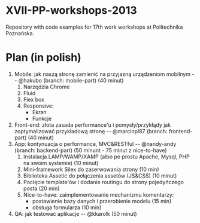 XVII-PP-workshops-2013
======================

Repository with code examples for 17th work workshops at Politechnika Poznańska.

Plan (in polish)
================
<ol>
	<li>Mobile: jak naszą stronę zamienić na przyjazną urządzeniom mobilnym -- @hakubo (branch: mobile-part) (40 minut)
		<ol>
			<li>Narzędzia Chrome</li>
			<li>Fluid</li>
			<li>Flex box</li>
			<li>Responsive:
				<ul>
					<li>Ekran</li>
					<li>Funkcje</li>
				</ul>
			</li>
		</ol>
	</li>
	<li>Front-end: złota zasada performance'u i pomysły/przykłądy jak zoptymalizować przykładową stronę -- @marcinpl87 (branch: frontend-part) (40 minut)</li>
	<li>App: kontynuacja o performance, MVC&RESTful -- @nandy-andy (branch: backend-part) (50 minunt - 75 minut z nice-to-have)
		<ol>
			<li>Instalacja LAMP/WAMP/XAMP (albo po prostu Apache, Mysql, PHP na swoim systemie) (10 minut)</li>
			<li>Mini-framework Silex do zaserwowania strony (10 min)</li>
			<li>Biblioteka Assetic do połączenia assetów (JS&CSS) (10 minut)</li>
			<li>Pocięcie template'ów i dodanie routingu do strony pojedyńczego posta (20 min)</li>
			<li>Nice-to-have: zaimplementowanie mechanizmu komentarzy:
				<ul>
					<li>postawienie bazy danych i przerobienie modelu (15 min)</li>
					<li>obsługa formularza (10 min)</li>
				</ul>
			</li>
		</ol>
	</li>
	<li>QA: jak testować aplikacje -- @kkarolk (50 minut)</li>
</ol>
